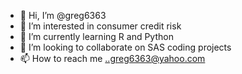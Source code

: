 - 👋 Hi, I’m @greg6363
- 👀 I’m interested in consumer credit risk
- 🌱 I’m currently learning R and Python
- 💞️ I’m looking to collaborate on SAS coding projects
- 📫 How to reach me ..greg6363@yahoo.com

<!---
greg6363/greg6363 is a ✨ special ✨ repository because its `README.md` (this file) appears on your GitHub profile.
You can click the Preview link to take a look at your changes.
--->
